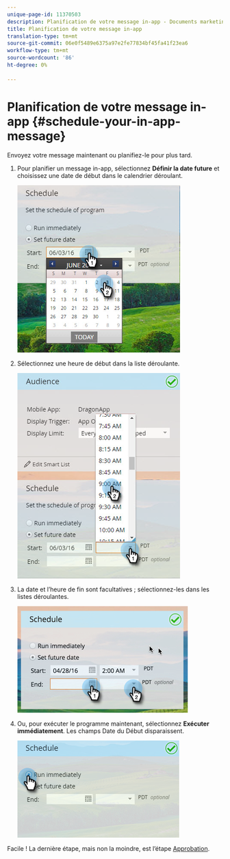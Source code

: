 ```yaml
---
unique-page-id: 11370503
description: Planification de votre message in-app - Documents marketing - Documentation du produit
title: Planification de votre message in-app
translation-type: tm+mt
source-git-commit: 06e0f5489e6375a97e2fe77834bf45fa41f23ea6
workflow-type: tm+mt
source-wordcount: '86'
ht-degree: 0%

---
```



# Planification de votre message in-app {#schedule-your-in-app-message}

Envoyez votre message maintenant ou planifiez-le pour plus tard.

1. Pour planifier un message in-app, sélectionnez **Définir la date future** et choisissez une date de début dans le calendrier déroulant.

   ![](assets/schedule-your-in-app-message-1.png)

1. Sélectionnez une heure de début dans la liste déroulante.

   ![](assets/schedule-your-in-app-message-2.png)

1. La date et l’heure de fin sont facultatives ; sélectionnez-les dans les listes déroulantes.

   ![](assets/schedule-your-in-app-message-3.png)

1. Ou, pour exécuter le programme maintenant, sélectionnez **Exécuter immédiatement**. Les champs Date du Début disparaissent.

   ![](assets/schedule-your-in-app-message-4.png)

Facile ! La dernière étape, mais non la moindre, est l’étape [Approbation](/help/marketo/product-docs/mobile-marketing/in-app-messages/sending-your-in-app-message/approve-your-in-app-message.md).
